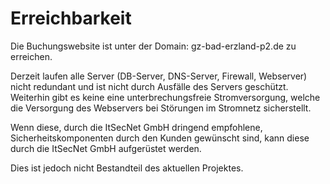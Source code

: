 # Erreichbarkeit

Die Buchungswebsite ist unter der Domain: gz-bad-erzland-p2.de zu erreichen.

Derzeit laufen alle Server (DB-Server, DNS-Server, Firewall, Webserver) nicht redundant und ist nicht durch Ausfälle des Servers geschützt.
Weiterhin gibt es keine eine unterbrechungsfreie Stromversorgung, welche die Versorgung des Webservers bei Störungen im Stromnetz sicherstellt.

Wenn diese, durch die ItSecNet GmbH dringend empfohlene, Sicherheitskomponenten durch den Kunden gewünscht sind, kann diese durch die ItSecNet GmbH aufgerüstet werden.

Dies ist jedoch nicht Bestandteil des aktuellen Projektes.
